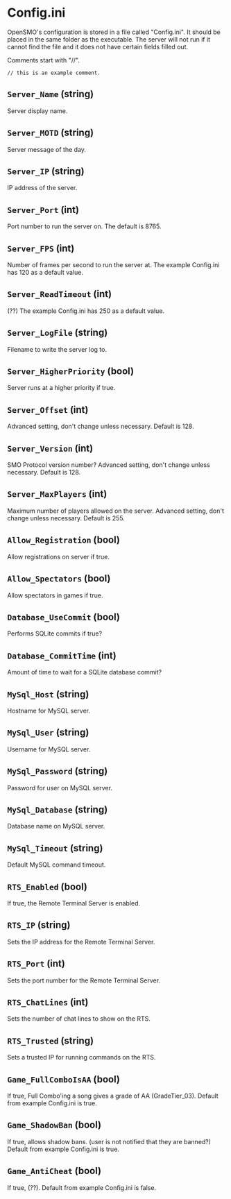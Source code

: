 Config.ini
==========
OpenSMO's configuration is stored in a file called "Config.ini". It should be
placed in the same folder as the executable. The server will not run if it
cannot find the file and it does not have certain fields filled out.

Comments start with "//".

`// this is an example comment.`

`Server_Name` (string)
--------------------
Server display name.

`Server_MOTD` (string)
--------------------
Server message of the day.

`Server_IP` (string)
------------------
IP address of the server.

`Server_Port` (int)
-----------------
Port number to run the server on. The default is 8765.

`Server_FPS` (int)
----------------
Number of frames per second to run the server at.
The example Config.ini has 120 as a default value.

`Server_ReadTimeout` (int)
------------------------
(??)
The example Config.ini has 250 as a default value.

`Server_LogFile` (string)
-----------------------
Filename to write the server log to.

`Server_HigherPriority` (bool)
----------------------------
Server runs at a higher priority if true.

`Server_Offset` (int)
-------------------
Advanced setting, don't change unless necessary. Default is 128.

`Server_Version` (int)
--------------------
SMO Protocol version number?
Advanced setting, don't change unless necessary. Default is 128.

`Server_MaxPlayers` (int)
-----------------------
Maximum number of players allowed on the server.
Advanced setting, don't change unless necessary. Default is 255.

`Allow_Registration` (bool)
-------------------------
Allow registrations on server if true.

`Allow_Spectators` (bool)
-----------------------
Allow spectators in games if true.

`Database_UseCommit` (bool)
-------------------------
Performs SQLite commits if true?

`Database_CommitTime` (int)
-------------------------
Amount of time to wait for a SQLite database commit?

`MySql_Host` (string)
-------------------
Hostname for MySQL server.

`MySql_User` (string)
-------------------
Username for MySQL server.

`MySql_Password` (string)
-----------------------
Password for user on MySQL server.

`MySql_Database` (string)
-----------------------
Database name on MySQL server.

`MySql_Timeout` (string)
----------------------
Default MySQL command timeout.

`RTS_Enabled` (bool)
------------------
If true, the Remote Terminal Server is enabled.

`RTS_IP` (string)
---------------
Sets the IP address for the Remote Terminal Server.

`RTS_Port` (int)
--------------
Sets the port number for the Remote Terminal Server.

`RTS_ChatLines` (int)
-------------------
Sets the number of chat lines to show on the RTS.

`RTS_Trusted` (string)
--------------------
Sets a trusted IP for running commands on the RTS.

`Game_FullComboIsAA` (bool)
-------------------------
If true, Full Combo'ing a song gives a grade of AA (GradeTier_03).
Default from example Config.ini is true.

`Game_ShadowBan` (bool)
---------------------
If true, allows shadow bans. (user is not notified that they are banned?)
Default from example Config.ini is true.

`Game_AntiCheat` (bool)
---------------------
If true, (??).
Default from example Config.ini is false.
